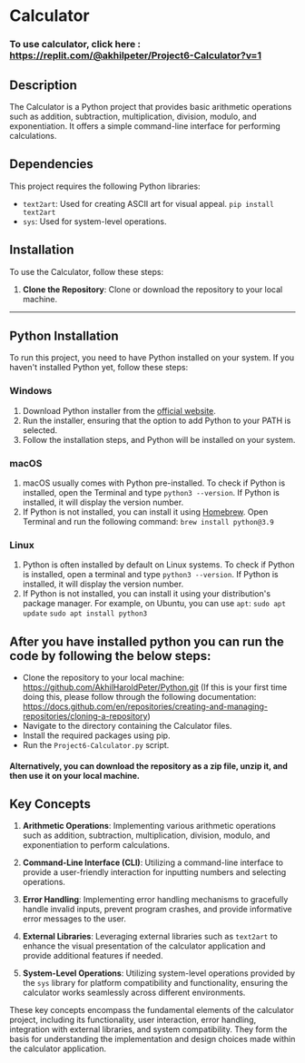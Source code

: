 # Calculator

### To use calculator, click here : https://replit.com/@akhilpeter/Project6-Calculator?v=1


## Description

The Calculator is a Python project that provides basic arithmetic operations such as addition, subtraction, multiplication, division, modulo, and exponentiation. It offers a simple command-line interface for performing calculations.

## Dependencies

This project requires the following Python libraries:

- `text2art`: Used for creating ASCII art for visual appeal. ```pip install text2art```
- `sys`: Used for system-level operations.

## Installation

To use the Calculator, follow these steps:

1. **Clone the Repository**: Clone or download the repository to your local machine.

---

## Python Installation

To run this project, you need to have Python installed on your system. If you haven't installed Python yet, follow these steps:

### Windows

1. Download Python installer from the [official website](https://www.python.org/downloads/).
2. Run the installer, ensuring that the option to add Python to your PATH is selected.
3. Follow the installation steps, and Python will be installed on your system.

### macOS

1. macOS usually comes with Python pre-installed. To check if Python is installed, open the Terminal and type `python3 --version`. If Python is installed, it will display the version number.
2. If Python is not installed, you can install it using [Homebrew](https://brew.sh/). Open Terminal and run the following command:
`brew install python@3.9`

### Linux

1. Python is often installed by default on Linux systems. To check if Python is installed, open a terminal and type `python3 --version`. If Python is installed, it will display the version number.
2. If Python is not installed, you can install it using your distribution's package manager. For example, on Ubuntu, you can use `apt`:
`sudo apt update`
`sudo apt install python3`


## After you have installed python you can run the code by following the below steps:
- Clone the repository to your local machine: https://github.com/AkhilHaroldPeter/Python.git (If this is your first time doing this, please follow through the following documentation: https://docs.github.com/en/repositories/creating-and-managing-repositories/cloning-a-repository)
- Navigate to the directory containing the Calculator files.
- Install the required packages using pip.
- Run the `Project6-Calculator.py` script.
#### Alternatively, you can download the repository as a zip file, unzip it, and then use it on your local machine.

## Key Concepts

1. **Arithmetic Operations**: Implementing various arithmetic operations such as addition, subtraction, multiplication, division, modulo, and exponentiation to perform calculations.

2. **Command-Line Interface (CLI)**: Utilizing a command-line interface to provide a user-friendly interaction for inputting numbers and selecting operations.

3. **Error Handling**: Implementing error handling mechanisms to gracefully handle invalid inputs, prevent program crashes, and provide informative error messages to the user.

4. **External Libraries**: Leveraging external libraries such as `text2art` to enhance the visual presentation of the calculator application and provide additional features if needed.

5. **System-Level Operations**: Utilizing system-level operations provided by the `sys` library for platform compatibility and functionality, ensuring the calculator works seamlessly across different environments.

These key concepts encompass the fundamental elements of the calculator project, including its functionality, user interaction, error handling, integration with external libraries, and system compatibility. They form the basis for understanding the implementation and design choices made within the calculator application.


